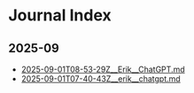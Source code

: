 # Journal Index

## 2025-09
- [2025-09-01T08-53-29Z__Erik__ChatGPT.md](entries/2025/2025-09-01T08-53-29Z__Erik__ChatGPT.md)
- [2025-09-01T07-40-43Z__erik__chatgpt.md](entries/2025/2025-09-01T07-40-43Z__erik__chatgpt.md)
